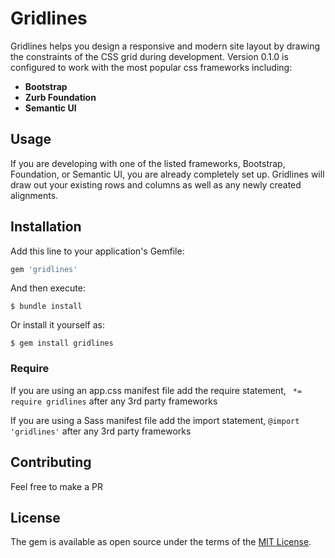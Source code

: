 # Gridlines
Gridlines helps you design a responsive and modern site layout by drawing the constraints of the CSS grid during development. Version 0.1.0 is configured to work with the most popular css frameworks including: 

* **Bootstrap**
* **Zurb Foundation**
* **Semantic UI**

## Usage
If you are developing with one of the listed frameworks, Bootstrap, Foundation, or Semantic UI, you are already completely set up. Gridlines will draw out your existing rows and columns as well as any newly created alignments.

## Installation
Add this line to your application's Gemfile:

```ruby
gem 'gridlines'
```

And then execute:
```
$ bundle install
```

Or install it yourself as:
```
$ gem install gridlines
```

### Require

If you are using an app.css manifest file add the require statement,  ` *= require gridlines` after any 3rd party frameworks

If you are using a Sass manifest file add the import statement, `@import 'gridlines'` after any 3rd party frameworks

## Contributing
Feel free to make a PR

## License
The gem is available as open source under the terms of the [MIT License](http://opensource.org/licenses/MIT).